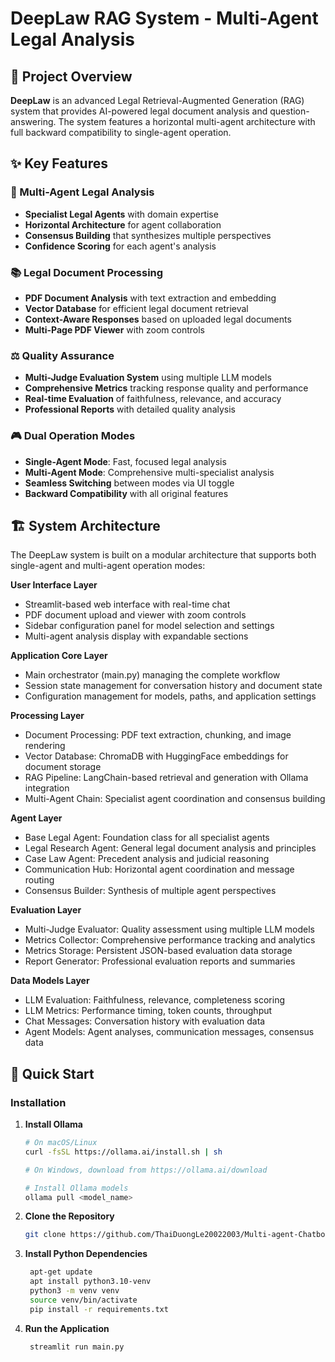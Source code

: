 # DeepLaw RAG System - Multi-Agent Legal Analysis

## 🎯 Project Overview

**DeepLaw** is an advanced Legal Retrieval-Augmented Generation (RAG) system that provides AI-powered legal document analysis and question-answering. The system features a horizontal multi-agent architecture with full backward compatibility to single-agent operation.

## ✨ Key Features

### 🤖 Multi-Agent Legal Analysis
- **Specialist Legal Agents** with domain expertise
- **Horizontal Architecture** for agent collaboration
- **Consensus Building** that synthesizes multiple perspectives
- **Confidence Scoring** for each agent's analysis

### 📚 Legal Document Processing
- **PDF Document Analysis** with text extraction and embedding
- **Vector Database** for efficient legal document retrieval
- **Context-Aware Responses** based on uploaded legal documents
- **Multi-Page PDF Viewer** with zoom controls

### ⚖️ Quality Assurance
- **Multi-Judge Evaluation System** using multiple LLM models
- **Comprehensive Metrics** tracking response quality and performance
- **Real-time Evaluation** of faithfulness, relevance, and accuracy
- **Professional Reports** with detailed quality analysis

### 🎮 Dual Operation Modes
- **Single-Agent Mode**: Fast, focused legal analysis
- **Multi-Agent Mode**: Comprehensive multi-specialist analysis
- **Seamless Switching** between modes via UI toggle
- **Backward Compatibility** with all original features

## 🏗️ System Architecture

The DeepLaw system is built on a modular architecture that supports both single-agent and multi-agent operation modes:

**User Interface Layer**
- Streamlit-based web interface with real-time chat
- PDF document upload and viewer with zoom controls
- Sidebar configuration panel for model selection and settings
- Multi-agent analysis display with expandable sections

**Application Core Layer**
- Main orchestrator (main.py) managing the complete workflow
- Session state management for conversation history and document state
- Configuration management for models, paths, and application settings

**Processing Layer**
- Document Processing: PDF text extraction, chunking, and image rendering
- Vector Database: ChromaDB with HuggingFace embeddings for document storage
- RAG Pipeline: LangChain-based retrieval and generation with Ollama integration
- Multi-Agent Chain: Specialist agent coordination and consensus building

**Agent Layer**
- Base Legal Agent: Foundation class for all specialist agents
- Legal Research Agent: General legal document analysis and principles
- Case Law Agent: Precedent analysis and judicial reasoning
- Communication Hub: Horizontal agent coordination and message routing
- Consensus Builder: Synthesis of multiple agent perspectives

**Evaluation Layer**
- Multi-Judge Evaluator: Quality assessment using multiple LLM models
- Metrics Collector: Comprehensive performance tracking and analytics
- Metrics Storage: Persistent JSON-based evaluation data storage
- Report Generator: Professional evaluation reports and summaries

**Data Models Layer**
- LLM Evaluation: Faithfulness, relevance, completeness scoring
- LLM Metrics: Performance timing, token counts, throughput
- Chat Messages: Conversation history with evaluation data
- Agent Models: Agent analyses, communication messages, consensus data

## 🚀 Quick Start

### Installation

1. **Install Ollama**
   ```bash
   # On macOS/Linux
   curl -fsSL https://ollama.ai/install.sh | sh
   
   # On Windows, download from https://ollama.ai/download

   # Install Ollama models
   ollama pull <model_name>

2. **Clone the Repository**
   ```bash
   git clone https://github.com/ThaiDuongLe20022003/Multi-agent-Chatbot.git

3. **Install Python Dependencies**
   ```bash
    apt-get update
    apt install python3.10-venv
    python3 -m venv venv
    source venv/bin/activate
    pip install -r requirements.txt

4. **Run the Application**
   ```bash
    streamlit run main.py